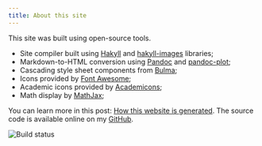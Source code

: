 ```yaml
---
title: About this site
---
```


This site was built using open-source tools.

* Site compiler built using [Hakyll](https://jaspervdj.be/hakyll/) and [hakyll-images](github.com/LaurentRDC/hakyll-images) libraries;
* Markdown-to-HTML conversion using [Pandoc](https://pandoc.org) and [pandoc-plot](https://github.com/LaurentRDC/pandoc-plot);
* Cascading style sheet components from [Bulma](https://bulma.io);
* Icons provided by [Font Awesome](https://fontawesome.com/);
* Academic icons provided by [Academicons](http://jpswalsh.github.io/academicons/);
* Math display by [MathJax](https://www.mathjax.org/);

You can learn more in this post: [How this website is generated](/posts/making-this-website.html). The source code is available online on my [GitHub](https://github.com/LaurentRDC/personal-website).

![Build status](https://github.com/LaurentRDC/personal-website/workflows/GH-Pages/badge.svg)